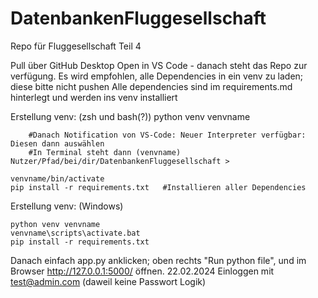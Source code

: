 # DatenbankenFluggesellschaft
Repo für Fluggesellschaft Teil 4 


Pull über GitHub Desktop
Open in VS Code - danach steht das Repo zur verfügung. Es wird empfohlen, alle Dependencies in ein venv zu laden; diese bitte nicht pushen
Alle dependencies sind im requirements.md hinterlegt und werden ins venv installiert

Erstellung venv: (zsh und bash(?))
    python venv venvname

        #Danach Notification von VS-Code: Neuer Interpreter verfügbar: Diesen dann auswählen
        #In Terminal steht dann (venvname) Nutzer/Pfad/bei/dir/DatenbankenFluggesellschaft > 

    venvname/bin/activate
    pip install -r requirements.txt   #Installieren aller Dependencies

Erstellung venv: (Windows)

    python venv venvname
    venvname\scripts\activate.bat
    pip install -r requirements.txt


Danach einfach app.py anklicken; oben rechts "Run python file", und im Browser http://127.0.0.1:5000/ öffnen.
22.02.2024 Einloggen mit test@admin.com (daweil keine Passwort Logik)   